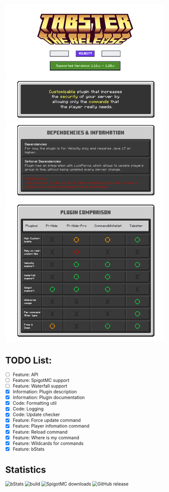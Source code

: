 ![head](.github/assets/TabsterPage-Head.png)
![welcome](.github/assets/TabsterPage-Welcome.png)
![dependencies](.github/assets/TabsterPage-Dependencies.png)
![comparison](.github/assets/TabsterPage-Comparison.png)

# TODO List:

- [ ] Feature: API
- [ ] Feature: SpigotMC support
- [ ] Feature: Waterfall support
- [x] Information: Plugin description
- [x] Information: Plugin documentation
- [x] Code: Formatting util
- [x] Code: Logging
- [x] Code: Update checker
- [x] Feature: Force update command
- [x] Feature: Player infomation command
- [x] Feature: Reload command
- [x] Feature: Where is my command
- [x] Feature: Wildcards for commands
- [x] Feature: bStats

# Statistics

![bStats](https://bstats.org/signatures/velocity/tabster.svg)
![build](https://img.shields.io/github/actions/workflow/status/whereareiam/Tabster/development.yml) ![SpigotMC downloads](https://pluginbadges.glitch.me/api/v1/dl/downloads-limegreen.svg?spigot=113119&github=whereareiam%2FTabster&style=flat) ![GitHub release](https://img.shields.io/github/v/release/whereareiam/Tabster)